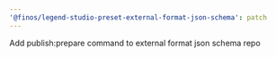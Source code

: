 ```yaml
---
'@finos/legend-studio-preset-external-format-json-schema': patch
---
```


Add publish:prepare command to external format json schema repo
